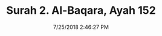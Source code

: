 ---
title       : "Surah 2. Al-Baqara, Ayah 152"
date        : 7/25/2018 2:46:27 PM
draft       : false
type        : "quran"
layout      : "compare"
BookCode    : "CMP"
SurahNumber : "2"
AyahNumber  : "152"
TotalAyah   : "286"
---